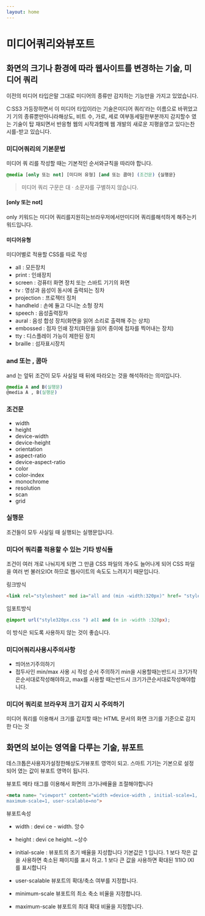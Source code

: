 ```yaml
---
layout: home
---
```


# 미디어쿼리와뷰포트

## 화면의 크기나 환경에 따라 웹사이트를 변경하는 기술,   미디어 쿼리 
이전의 미디어 타입은말 그대로 미디어의 종류만 감지하는 기능만을 가지고 있었습니다.

C:SS3 가등장하면서 이 미디어 타입이라는 기술은미디어 쿼리’라는 이름으로 바뀌었고기
기의 종류뿐만아니라해상도,   비트 수,   가로, 세로 여부동세밀한부분까지 감지할수 였는 기술이 탑
재되면서 반응형 웹의 시작과함께 웹 개발의 새로운 지평을영고 있다는찬시를-받고 있습니다.

### 미디어쿼리의 기본문법
미디어 쿼 리를 작성할 때는 기본적인 순서와규칙을 따리야 합니다.

```css
@media [only 또는 not] [미디어 유형] [and 또는 콤마] (조건문) {실행문}
```
> 미디어 쿼리 구문은 대 · 소문자를 구별하지 않습니다.


#### [only 또는 not]
only 키워드는 미디어 쿼리를지원히는브라우저에서만미디어 쿼리를해석하게 해주는키워드입니다.

#### 미디어유형
미디어별로 적용할 CSS를 따로 작성

* all : 모든장치
* print :  인쇄장치
* screen : 겅퓨터 화면 장치 또는 스바트 기기의 화면
* tv : 영상과 음성이 동시에 출력되는 징차
* projection :  프로젝터 징처
* handheld :  손에 듈고 다니논 소헝 장치
* speech :  음성출력장차
* aural :  음성 합성 장치(화면을 읽어 소리로 출력해 주는 상치)
* embossed :  점자 인쇄 장치(화민을 읽어 종이에 접자를 찍어내는 장치)
* tty : 디스플레이 가능이 제한된 장치
* braille : 섬자표시장치


### and 또는 , 콤마
and 는 앞뒤 조건이 모두 사실일 때 뒤에 따라오는 것을 해석하라는 의미입니다. 

```css
@media A and B(실행문) 
@media A , B(실행문)
```

### 조건문

* width
* height 
* device-width 
* device-height
* orientation
* aspect-ratio
* device-aspect-ratio 
* color
* color-index 
* monochrome 
* resolution 
* scan
* grid

### 실행문
조건들이 모두 사실일 때 실행되는 실행문입니다.

### 미다어 쿼리를 적용할 수 있는 기타 방식들
조건이 여러 개로 나눠지게 되면 그 만큼 CSS 파일의 
개수도 늘어나게 되어 CSS 파일을 여러 번 불러오IOt 하므로 웹사이트의 속도도 느려지기 때문입니다.

링크방식
```html
<link rel="stylesheet" med ia="all and (min -width:320px)" href= "style320px.css">
```

임포트방식
```css
@import url("style320px.css ") all and (m in -width :320px);
```

이 방식은 되도록 사용하지 않는 것이 좋습니다.


### 미디어쿼리사용시주의사항

* 띄어쓰기주의하기
* 접두사인 min/max 사용 시 작성 순서 주의하기
min을 시용할때는반드시 크기가작은순서대로작성해야하고, 
max를 시용할 때는반드시 크기가큰순서대로작성해야합니다.


### 미디어 쿼리로 브라우저 크기 감지 시 주의하기
미디어 쿼리를 이용해서 크기를
갑지할 때는 HTML 문서의 화면 크기를 기준으로 감지한
다는 것


## 화면의 보이는 영역을 다루는 기술, 뷰포트

데스크톱은사용자가설정한해상도가뷰포트 영역이 되고.
스마트 기기는 기본으로 설정되어 였는 값이 뷰포트 영역이 됩니다.


뷰포트 메타 태그를 이용해서 화면의 크기나배율을 조절해야합니다

```html
<meta name= "viewport" content="width =device-width , initial-scale=1, minimum-scale=1, 
maximum-scale=1, user-scalable=no">
```

뷰포트속성
* width : devi ce - width. 앙수
* height : devi ce height. ~상수


* initial-scale : 뷰포트의 초기 배율을 지성합니다
기본값은 1 입니다. 1 보다 작은 값을 사용하면 축소된 패이지를 표시
하고. 1 보다 큰 값을 사용하면 확대된 1I1IO IXI 를 표시합니다


* user-scalable
뷰포트의 확대/축소 여부를 지정합니다.


* minimum-scale
뷰포트의 최소 축소 비율을 지정합니다.

* maximum-scale
뷰포트의 최대 확대 비율을 지정합니다.







